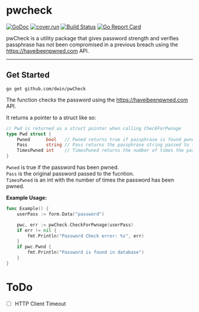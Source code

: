 # pwcheck
[![GoDoc](https://godoc.org/github.com/dwin/pwCheck?status.svg)](https://godoc.org/github.com/dwin/pwCheck)
[![cover.run](https://cover.run/go/github.com/dwin/pwCheck.svg?style=flat&tag=golang-1.10)](https://cover.run/go?tag=golang-1.10&repo=github.com%2Fdwin%2FpwCheck)
[![Build Status](https://travis-ci.org/dwin/pwCheck.svg?branch=master)](https://travis-ci.org/dwin/pwCheck)
[![Go Report Card](https://goreportcard.com/badge/github.com/dwin/pwCheck)](https://goreportcard.com/report/github.com/dwin/pwCheck)

pwCheck is a utility package that gives password strength and verifies passphrase 
has not been compromised in a previous breach using the https://haveibeenpwned.com API.

---

## Get Started
```
go get github.com/dwin/pwCheck
```

The function checks the password using the https://haveibeenpwned.com API.

It returns a pointer to a struct like so:

```go
// Pwd is returned as a struct pointer when calling CheckForPwnage
type Pwd struct {
	Pwned      bool   // Pwned returns true if passphrase is found pwned via API
	Pass       string // Pass returns the passphrase string passed to the function
	TimesPwned int    // TimesPwned returns the number of times the passphrase was found in the database
}
```

`Pwned` is true if the password has been pwned. <br>
`Pass` is the original password passed to the fucntion. <br>
`TimesPwned` is an int with the number of times the password has been pwned.

**Example Usage:**
```go
func Example() {
	userPass := form.Data("password")

	pwc, err := pwCheck.CheckForPwnage(userPass)
	if err != nil {
		fmt.Println("Password Check error: %s", err)
	}
	if pwc.Pwnd {
		fmt.Println("Password is found in database")
	}
}
```

# ToDo
- [ ] HTTP Client Timeout